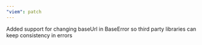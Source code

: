 ```yaml
---
"viem": patch
---
```


Added support for changing baseUrl in BaseError so third party libraries can keep consistency in errors
